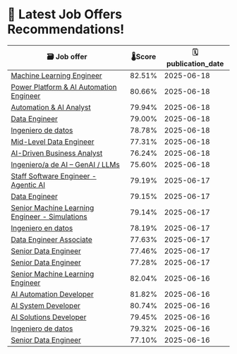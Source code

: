 # 🚀 Latest Job Offers Recommendations!
| 🗃️ **Job offer** | 🌡️**Score** | 🗓️ **publication_date** |
|---|---|---|
| [Machine Learning Engineer](https://co.linkedin.com/jobs/view/machine-learning-engineer-at-xpertdirect-4250364073) | 82.51% | 2025-06-18 |
| [Power Platform & AI Automation Engineer](https://co.linkedin.com/jobs/view/power-platform-ai-automation-engineer-at-newton-vision-co-4252701854) | 80.66% | 2025-06-18 |
| [Automation & AI Analyst](https://co.linkedin.com/jobs/view/automation-ai-analyst-at-bcd-meetings-events-4248362966) | 79.94% | 2025-06-18 |
| [Data Engineer](https://co.linkedin.com/jobs/view/data-engineer-at-scotiabank-4236273670) | 79.00% | 2025-06-18 |
| [Ingeniero de datos](https://co.linkedin.com/jobs/view/ingeniero-de-datos-at-ey-4207650669) | 78.78% | 2025-06-18 |
| [Mid-Level Data Engineer](https://co.linkedin.com/jobs/view/mid-level-data-engineer-at-lean-tech-4250395618) | 77.31% | 2025-06-18 |
| [AI-Driven Business Analyst](https://co.linkedin.com/jobs/view/ai-driven-business-analyst-at-echez-group-4252347169) | 76.24% | 2025-06-18 |
| [Ingeniero/a de AI – GenAI / LLMs](https://co.linkedin.com/jobs/view/ingeniero-a-de-ai-%E2%80%93-genai-llms-at-mercately-4253153977) | 75.60% | 2025-06-18 |
| [Staff Software Engineer - Agentic AI](https://co.linkedin.com/jobs/view/staff-software-engineer-agentic-ai-at-aspenview-technology-partners-4249923634) | 79.19% | 2025-06-17 |
| [Data Engineer](https://co.linkedin.com/jobs/view/data-engineer-at-scotiabank-4235457162) | 79.15% | 2025-06-17 |
| [Senior Machine Learning Engineer - Simulations](https://co.linkedin.com/jobs/view/senior-machine-learning-engineer-simulations-at-veho-4250862642) | 79.14% | 2025-06-17 |
| [Ingeniero en datos](https://co.linkedin.com/jobs/view/ingeniero-en-datos-at-xpertgroup-4251191068) | 78.19% | 2025-06-17 |
| [Data Engineer Associate](https://co.linkedin.com/jobs/view/data-engineer-associate-at-scotiabank-4235457161) | 77.63% | 2025-06-17 |
| [Senior Data Engineer](https://co.linkedin.com/jobs/view/senior-data-engineer-at-nmq-digital-4249901749) | 77.46% | 2025-06-17 |
| [Senior Data Engineer](https://co.linkedin.com/jobs/view/senior-data-engineer-at-scotiatech-4252561837) | 77.28% | 2025-06-17 |
| [Senior Machine Learning Engineer](https://co.linkedin.com/jobs/view/senior-machine-learning-engineer-at-loka-4251618164) | 82.04% | 2025-06-16 |
| [AI Automation Developer](https://co.linkedin.com/jobs/view/ai-automation-developer-at-emapta-global-4250138615) | 81.82% | 2025-06-16 |
| [AI System Developer](https://co.linkedin.com/jobs/view/ai-system-developer-at-mok-4249702807) | 80.74% | 2025-06-16 |
| [AI Solutions Developer](https://co.linkedin.com/jobs/view/ai-solutions-developer-at-emapta-global-4243296002) | 79.45% | 2025-06-16 |
| [Ingeniero de datos](https://co.linkedin.com/jobs/view/ingeniero-de-datos-at-management-and-quality-4252036615) | 79.32% | 2025-06-16 |
| [Senior Data Engineer](https://co.linkedin.com/jobs/view/senior-data-engineer-at-scotiabank-4251666072) | 77.10% | 2025-06-16 |

